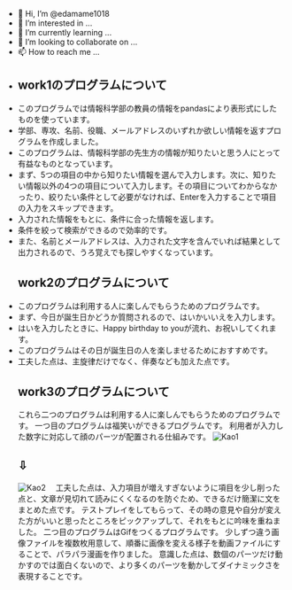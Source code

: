 - 👋 Hi, I’m @edamame1018
- 👀 I’m interested in ...
- 🌱 I’m currently learning ...
- 💞️ I’m looking to collaborate on ...
- 📫 How to reach me ...
- 
  ## work1のプログラムについて
- このプログラムでは情報科学部の教員の情報をpandasにより表形式にしたものを使っています。
- 学部、専攻、名前、役職、メールアドレスのいずれか欲しい情報を返すプログラムを作成しました。
- このプログラムは、情報科学部の先生方の情報が知りたいと思う人にとって有益なものとなっています。
- まず、5つの項目の中から知りたい情報を選んで入力します。次に、知りたい情報以外の4つの項目について入力します。その項目についてわからなかったり、絞りたい条件として必要がなければ、Enterを入力することで項目の入力をスキップできます。
- 入力された情報をもとに、条件に合った情報を返します。
- 条件を絞って検索ができるので効率的です。
- また、名前とメールアドレスは、入力された文字を含んでいれば結果として出力されるので、うろ覚えでも探しやすくなっています。
  ## work2のプログラムについて
- このプログラムは利用する人に楽しんでもらうためのプログラムです。
- まず、今日が誕生日かどうか質問されるので、はいかいいえを入力します。
- はいを入力したときに、Happy birthday to youが流れ、お祝いしてくれます。
- このプログラムはその日が誕生日の人を楽しませるためにおすすめです。
- 工夫した点は、主旋律だけでなく、伴奏なども加えた点です。
  ## work3のプログラムについて
  これら二つのプログラムは利用する人に楽しんでもらうためのプログラムです。
  一つ目のプログラムは福笑いができるプログラムです。
  利用者が入力した数字に対応して顔のパーツが配置される仕組みです。
  ![Kao1](https://github.com/edamame1018/Prog2kakushin/assets/153491667/65b37cb0-e298-4c89-9952-5fb5c2fbe8f7)
  ## ⇩
  ![Kao2](https://github.com/edamame1018/Prog2kakushin/assets/153491667/5fc42780-1a05-4a06-bc14-a0fca0aa420d)
　工夫した点は、入力項目が増えすぎないように項目を少し削った点と、文章が見切れて読みにくくなるのを防ぐため、できるだけ簡潔に文をまとめた点です。
  テストプレイをしてもらって、その時の意見や自分が変えた方がいいと思ったところをピックアップして、それをもとに吟味を重ねました。
  二つ目のプログラムはGifをつくるプログラムです。
  少しずつ違う画像ファイルを複数枚用意して、順番に画像を変える様子を動画ファイルにすることで、パラパラ漫画を作りました。
  意識した点は、数個のパーツだけ動かすのでは面白くないので、より多くのパーツを動かしてダイナミックさを表現することです。
  
<!---
edamame1018/edamame1018 is a ✨ special ✨ repository because its `README.md` (this file) appears on your GitHub profile.
You can click the Preview link to take a look at your changes.
--->
